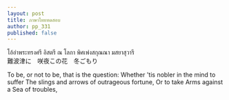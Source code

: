 ```yaml
---
layout: post
title: ภาษาไทยทดสอบ
author: pp_331
published: false
---
```

<p>โอ้อ่าพระทรงศรี อิสตรี ณ โลกา พิศเพ่งสกุณณา มสยาสุวารี <br />
難波津に　咲夜この花　冬ごもり </p>

To be, or not to be, that is the question:
Whether 'tis nobler in the mind to suffer
The slings and arrows of outrageous fortune,
Or to take Arms against a Sea of troubles,
